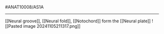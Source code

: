 #ANAT10008/AS1A 

---
[[Neural groove]], [[Neural fold]], [[Notochord]] form the [[Neural plate]]
![[Pasted image 20241105211317.png]]